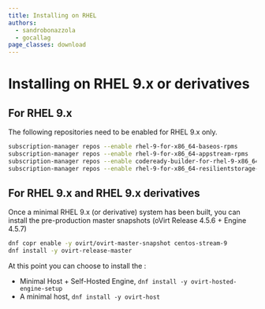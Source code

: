 ```yaml
---
title: Installing on RHEL
authors:
  - sandrobonazzola
  - gocallag
page_classes: download
---
```


# Installing on RHEL 9.x or derivatives

## For RHEL 9.x

The following repositories need to be enabled for RHEL 9.x only.

```bash
subscription-manager repos --enable rhel-9-for-x86_64-baseos-rpms
subscription-manager repos --enable rhel-9-for-x86_64-appstream-rpms
subscription-manager repos --enable codeready-builder-for-rhel-9-x86_64-rpms
subscription-manager repos --enable rhel-9-for-x86_64-resilientstorage-rpms
```

## For RHEL 9.x and RHEL 9.x derivatives

Once a minimal RHEL 9.x (or derivative) system has been built, you can install the pre-production master snapshots (oVirt Release 4.5.6 + Engine 4.5.7)

```bash
dnf copr enable -y ovirt/ovirt-master-snapshot centos-stream-9
dnf install -y ovirt-release-master
```

At this point you can choose to install the :
*   Minimal Host + Self-Hosted Engine, `dnf install -y ovirt-hosted-engine-setup`
*   A minimal host, `dnf install -y ovirt-host`